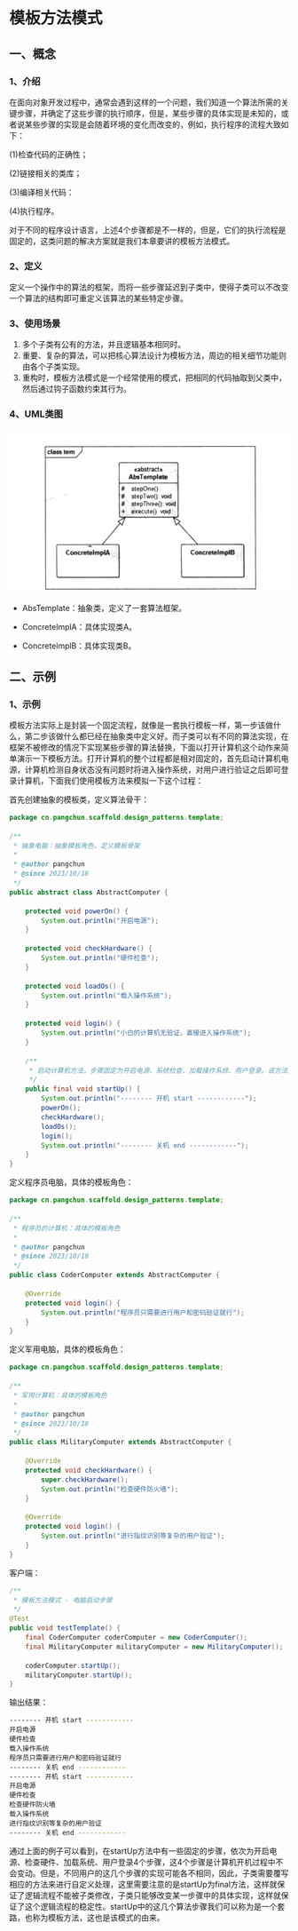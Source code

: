 # 模板方法模式



## 一、概念



### 1、介绍

在面向对象开发过程中，通常会遇到这样的一个问题，我们知道一个算法所需的关键步骤，并确定了这些步骤的执行顺序，但是，某些步骤的具体实现是未知的，或者说某些步骤的实现是会随着环境的变化而改变的，例如，执行程序的流程大致如下：

(1)检查代码的正确性；

(2)链接相关的类库；

(3)编译相关代码：

(4)执行程序。

对于不同的程序设计语言，上述4个步骤都是不一样的，但是，它们的执行流程是固定的，这类问题的解决方案就是我们本章要讲的模板方法模式。



### 2、定义

定义一个操作中的算法的框架，而将一些步骤延迟到子类中，使得子类可以不改变一个算法的结构即可重定义该算法的某些特定步骤。



### 3、使用场景

1. 多个子类有公有的方法，并且逻辑基本相同时。
2. 重要、复杂的算法，可以把核心算法设计为模板方法，周边的相关细节功能则由各个子类实现。
3. 重构时，模板方法模式是一个经常使用的模式，把相同的代码抽取到父类中，然后通过钩子函数约束其行为。



### 4、UML类图

![image-20231018183301408](assets/image-20231018183301408.png)



- AbsTemplate：抽象类，定义了一套算法框架。

- ConcretelmplA：具体实现类A。

- ConcretelmplB：具体实现类B。





## 二、示例



### 1、示例

模板方法实际上是封装一个固定流程，就像是一套执行模板一样，第一步该做什么，第二步该做什么都已经在抽象类中定义好。而子类可以有不同的算法实现，在框架不被修改的情况下实现某些步骤的算法替换，下面以打开计算机这个动作来简单演示一下模板方法。打开计算机的整个过程都是相对固定的，首先启动计算机电源，计算机检测自身状态没有问题时将进入操作系统，对用户进行验证之后即可登录计算机，下面我们使用模板方法来模拟一下这个过程：

首先创建抽象的模板类，定义算法骨干：

```java
package cn.pangchun.scaffold.design_patterns.template;

/**
 * 抽象电脑：抽象模板角色，定义模板骨架
 * 
 * @author pangchun
 * @since 2023/10/18
 */
public abstract class AbstractComputer {

    protected void powerOn() {
        System.out.println("开启电源");
    }

    protected void checkHardware() {
        System.out.println("硬件检查");
    }

    protected void loadOs() {
        System.out.println("载入操作系统");
    }

    protected void login() {
        System.out.println("小白的计算机无验证，直接进入操作系统");
    }

    /**
     * 启动计算机方法，步骤固定为开启电源、系统检查、加载操作系统、用户登录。该方法为final，防止算法框架被覆写
     */
    public final void startUp() {
        System.out.println("-------- 开机 start ------------");
        powerOn();
        checkHardware();
        loadOs();
        login();
        System.out.println("-------- 关机 end ------------");
    }
}
```

定义程序员电脑，具体的模板角色：

```java
package cn.pangchun.scaffold.design_patterns.template;

/**
 * 程序员的计算机：具体的模板角色
 * 
 * @author pangchun
 * @since 2023/10/18
 */
public class CoderComputer extends AbstractComputer {

    @Override
    protected void login() {
        System.out.println("程序员只需要进行用户和密码验证就行");
    }
}
```

定义军用电脑，具体的模板角色：

```java
package cn.pangchun.scaffold.design_patterns.template;

/**
 * 军用计算机：具体的模板角色
 *
 * @author pangchun
 * @since 2023/10/18
 */
public class MilitaryComputer extends AbstractComputer {

    @Override
    protected void checkHardware() {
        super.checkHardware();
        System.out.println("检查硬件防火墙");
    }

    @Override
    protected void login() {
        System.out.println("进行指纹识别等复杂的用户验证");
    }
}
```

客户端：

```java
/**
 * 模板方法模式 - 电脑启动步骤
 */
@Test
public void testTemplate() {
    final CoderComputer coderComputer = new CoderComputer();
    final MilitaryComputer militaryComputer = new MilitaryComputer();

    coderComputer.startUp();
    militaryComputer.startUp();
}
```

输出结果：

```bash
-------- 开机 start ------------
开启电源
硬件检查
载入操作系统
程序员只需要进行用户和密码验证就行
-------- 关机 end ------------
-------- 开机 start ------------
开启电源
硬件检查
检查硬件防火墙
载入操作系统
进行指纹识别等复杂的用户验证
-------- 关机 end ------------
```

通过上面的例子可以看到，在startUp方法中有一些固定的步骤，依次为开启电源、检查硬件、加载系统、用户登录4个步骤，这4个步骤是计算机开机过程中不会变动。但是，不同用户的这几个步骤的实现可能各不相同，因此，子类需要覆写相应的方法来进行自定义处理，这里需要注意的是startUp为final方法，这样就保证了逻辑流程不能被子类修改，子类只能够改变某一步骤中的具体实现，这样就保证了这个逻辑流程的稳定性。startUp中的这几个算法步骤我们可以称为是一个套路，也称为模板方法，这也是该模式的由来。





















